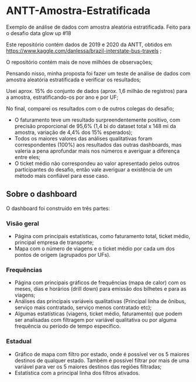 # ANTT-Amostra-Estratificada

Exemplo de análise de dados com amostra aleatória estratificada. Feito para o desafio data glow up #18

Este repositório contém dados de 2019 e 2020 da ANTT, obtidos em https://www.kaggle.com/danlessa/brazil-interstate-bus-travels ;

O repositório contém mais de nove milhões de observações;

Pensando nisso, minha proposta foi fazer um teste de análise de dados com amostra aleatória estratificada e verificar os resultados;

Usei aprox. 15% do conjunto de dados (aprox. 1,6 milhão de registros) para a amostra, estratificando-os por ano e por UF;

No final, comparei os resultados com o de outros colegas do desafio;

* O faturamento teve um resultado surpreendentemente positivo, com precisão proporcional de 95,6% (1,4 bi do dataset total x 148 mi da amostra, variação de 4,4% dos 15% esperados);
* Todos os maiores valores das análises qualitativas foram correspondentes (100%) aos resultados das outras dashboards, mas valeria a pena aprofundar mais nos números e averiguar a diferença entre eles;
* O ticket médio não correspondeu ao valor apresentado pelos outros participantes do desafio, então vale averiguar a existência de um método mais confiável para esse caso.

## Sobre o dashboard

O dashboard foi construído em três partes:

### Visão geral

* Página com principais estatísticas, como faturamento total, ticket médio, principal empresa de transporte;
* Mapa com o número de viagens e o ticket médio por cada um dos pontos de origem (agrupados por UFs).

### Frequências

* Página com principais gráficos de frequências (mapa de calor) com os meses, dias e horários (drill down) para emissão dos bilhetes e para as viagens;
* Análises das principais variáveis qualitativas (Principal linha de ônibus, serviço mais contratado, serviço menos contratado etc);
* Algumas estatísticas (viagens, ticket médio, faturamento) que podem ser analisadas com filtragem por variável qualitativa ou por alguma frequência ou período de tempo específico.

### Estadual

* Gráfico de mapa com filtro por estado, onde é possível ver os 5 maiores destinos de qualquer estado. Também é possível filtrar por mais de uma variável para ver os 5 maiores destinos das regiões filtradas;
* Estatística com a principal linha dos filtros ativados.
